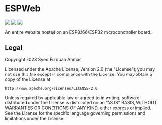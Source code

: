 # ESPWeb
![](https://img.shields.io/github/license/furquan-lp/espweb?style=flat-square) ![](https://img.shields.io/website?label=server&style=flat-square&url=https%3A%2F%2Ffurquan-lp.gh.srv.us%2F) ![](https://img.shields.io/website?style=flat-square&url=https%3A%2F%2Fespdev.cloud%2F)

An entire website hosted on an ESP8266/ESP32 microconctroller board.

## Legal
Copyright 2023 Syed Furquan Ahmad

Licensed under the Apache License, Version 2.0 (the "License");
you may not use this file except in compliance with the License.
You may obtain a copy of the License at

    http://www.apache.org/licenses/LICENSE-2.0

Unless required by applicable law or agreed to in writing, software
distributed under the License is distributed on an "AS IS" BASIS,
WITHOUT WARRANTIES OR CONDITIONS OF ANY KIND, either express or implied.
See the License for the specific language governing permissions and
limitations under the License.